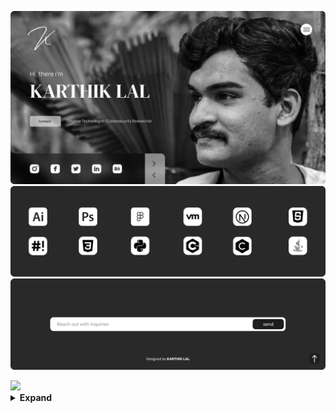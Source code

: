 <a href="https://karthiklal.in">![HEADER](assets/header.png)</a>
![SKILL](assets/skcontent.png)
<a href="https://karthiklal.in/contact">![FOOTER](assets/footer.png)</a>

<img src="https://komarev.com/ghpvc/?username=karthik558&style=flat-round&color=000000&label=Visitors">
<details>
<summary><b>Expand</summary> 
<p align="center">
    <!--Add my profile views -->
     <br>
    <img src="https://github-readme-stats.vercel.app/api?username=karthik558&show_icons=true&count_private=true&line_height=25&title_color=fff&icon_color=fff&text_color=fff&bg_color=292929&hide_border=true" width="550" />    
    <img src="https://github-readme-streak-stats.herokuapp.com/?user=karthik558&hide_border=true&date_format=M%20j%5B%2C%20Y%5D&background=292929&ring=3f5c3&currStreakNum=FFF&fire=3f5c3&sideNums=fff&dates=FFF&border=fff&stroke=3f5c3&currStreakLabel=fff&sideLabels=fff&line_height=20" width="550" />
    
</p>

</details>